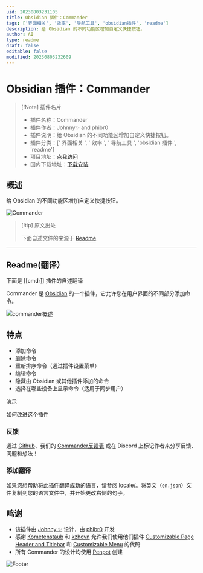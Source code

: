 ```yaml
---
uid: 20230803231105
title: Obsidian 插件：Commander
tags: ['界面相关', '效率', '导航工具', 'obsidian插件', 'readme']
description: 给 Obsidian 的不同功能区增加自定义快捷按钮。
author: AI
type: readme
draft: false
editable: false
modified: 20230803232609
---
```


# Obsidian 插件：Commander

> [!Note] 插件名片
> - 插件名称：Commander
> - 插件作者：Johnny✨ and phibr0
> - 插件说明：给 Obsidian 的不同功能区增加自定义快捷按钮。
> - 插件分类：[' 界面相关 ', ' 效率 ', ' 导航工具 ', 'obsidian 插件 ', 'readme']
> - 项目地址：[点我访问](https://github.com/phibr0/obsidian-commander)
> - 国内下载地址：[下载安装](https://pkmer.cn/products/plugin/pluginMarket/?cmdr)

## 概述

给 Obsidian 的不同功能区增加自定义快捷按钮。

![Commander](https://cdn.pkmer.cn/covers/cmdr.PNG!pkmer)

> [!tip] 原文出处
>
>下面自述文件的来源于 [Readme](https://ghproxy.net/https://raw.githubusercontent.com/phibr0/obsidian-commander/main/README.md)
>

---

## Readme(翻译）

下面是 [[cmdr]] 插件的自述翻译

Commander 是 [Obsidian](https://obsidian.md) 的一个插件，它允许您在用户界面的不同部分添加命令。

![commander概述](https://user-images.githubusercontent.com/46250921/177593938-2c3aae81-1bf6-45df-b06a-e51a8b4e4a0e.svg)

## 特点

- 添加命令
- 删除命令
- 重新排序命令（通过插件设置菜单）
- 编辑命令
- 隐藏由 Obsidian 或其他插件添加的命令
- 选择在哪些设备上显示命令（适用于同步用户）

演示

如何改进这个插件

### 反馈

通过 [Github](https://github.com/phibr0/obsidian-commander)、我们的 [Commander反馈表](https://forms.gle/hPjn61G9bqqFb3256) 或在 Discord 上标记作者来分享反馈、问题和想法！

### 添加翻译

如果您想帮助将此插件翻译成新的语言，请参阅 [locale/](https://github.com/phibr0/obsidian-commander/tree/main/locale)。将英文（`en.json`）文件复制到您的语言文件中，并开始更改右侧的句子。

## 鸣谢

- 该插件由 [Johnny ✨](https://github.com/jsmorabito) 设计，由 [phibr0](https://github.com/phibr0) 开发
- 感谢 [Kometenstaub](https://github.com/kometenstaub) 和 [kzhovn](https://github.com/kzhovn/) 允许我们使用他们插件 [Customizable Page Header and Titlebar](https://github.com/kometenstaub/customizable-page-header-buttons) 和 [Customizable Menu](https://github.com/kzhovn/obsidian-customizable-menu) 的代码
- 所有 Commander 的设计均使用 [Penpot](https://penpot.app) 创建

![Footer](https://user-images.githubusercontent.com/46250921/178547234-7566819b-ea3f-4e8e-8f88-a0f01d1ff270.svg)
